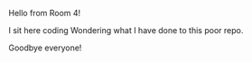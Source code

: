 Hello from Room 4!



I sit here coding
Wondering what I have done
to this poor repo.






Goodbye everyone!
